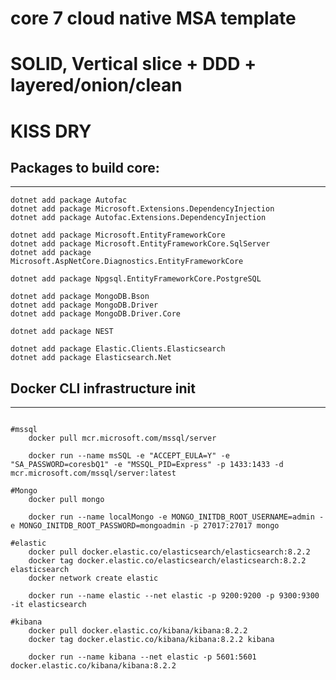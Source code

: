 # core 7 cloud native MSA template
# SOLID, Vertical slice + DDD + layered/onion/clean
# KISS DRY

## Packages to build core:
-------------------------------------------------------

```
dotnet add package Autofac 
dotnet add package Microsoft.Extensions.DependencyInjection
dotnet add package Autofac.Extensions.DependencyInjection

dotnet add package Microsoft.EntityFrameworkCore
dotnet add package Microsoft.EntityFrameworkCore.SqlServer 
dotnet add package Microsoft.AspNetCore.Diagnostics.EntityFrameworkCore

dotnet add package Npgsql.EntityFrameworkCore.PostgreSQL 

dotnet add package MongoDB.Bson 
dotnet add package MongoDB.Driver 
dotnet add package MongoDB.Driver.Core 

dotnet add package NEST 

dotnet add package Elastic.Clients.Elasticsearch
dotnet add package Elasticsearch.Net 
```


## Docker CLI infrastructure init
-------------------------------------------------------

```

#mssql
	docker pull mcr.microsoft.com/mssql/server

	docker run --name msSQL -e "ACCEPT_EULA=Y" -e "SA_PASSWORD=coresbQ1" -e "MSSQL_PID=Express" -p 1433:1433 -d mcr.microsoft.com/mssql/server:latest 

#Mongo
	docker pull mongo

	docker run --name localMongo -e MONGO_INITDB_ROOT_USERNAME=admin -e MONGO_INITDB_ROOT_PASSWORD=mongoadmin -p 27017:27017 mongo

#elastic
	docker pull docker.elastic.co/elasticsearch/elasticsearch:8.2.2 
	docker tag docker.elastic.co/elasticsearch/elasticsearch:8.2.2 elasticsearch
	docker network create elastic
	
	docker run --name elastic --net elastic -p 9200:9200 -p 9300:9300 -it elasticsearch

#kibana
	docker pull docker.elastic.co/kibana/kibana:8.2.2
	docker tag docker.elastic.co/kibana/kibana:8.2.2 kibana

	docker run --name kibana --net elastic -p 5601:5601 docker.elastic.co/kibana/kibana:8.2.2

```